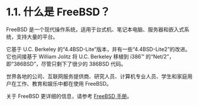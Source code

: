 # 1.1. 什么是 FreeBSD？

FreeBSD 是一个现代操作系统，适用于台式机、笔记本电脑、服务器和嵌入式系统，支持大量的平台。

它基于 U.C. Berkeley 的“4.4BSD-Lite”版本，并有一些“4.4BSD-Lite2”的改进。它也间接基于 William Jolitz 将 U.C. Berkeley 移植到 i386™ 的“Net/2”，即“386BSD”，尽管只剩下了很少的 386BSD 代码。

世界各地的公司、互联网服务提供商、研究人员、计算机专业人员、学生和家庭用户在工作、教育和娱乐中都在使用 FreeBSD。

关于 FreeBSD 更详细的信息，请参考 [FreeBSD 手册](https://docs.freebsd.org/en/books/handbook/)。
